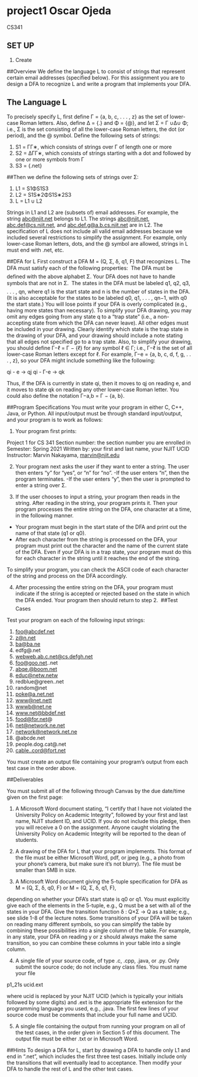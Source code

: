 # project1 Oscar Ojeda 

CS341


## SET UP 
1. Create 

##Overview
We define the language L to consist of strings that represent certain email addresses
(specified below). For this assignment you are to design a DFA to recognize L and write
a program that implements your DFA.

## The Language L 
To precisely specify L, first define Γ = {a, b, c, . . . , z} as the set of lower-case Roman
letters. Also, define ∆ = {.} and Φ = {@}, and let Σ = Γ ∪∆∪ Φ; i.e., Σ is the set
consisting of all the lower-case Roman letters, the dot (or period), and the @ symbol.
Define the following sets of strings:

1. S1 = ΓΓ∗, which consists of strings over Γ of length one or more
2. S2 = ∆ΓΓ∗, which consists of strings starting with a dot and followed by one or
more symbols from Γ
3. S3 = {.net} 

##Then we define the following sets of strings over Σ:
1. L1 = S1ΦS1S3
2. L2 = S1S∗2ΦS1S∗2S3
3. L = L1 ∪ L2

Strings in L1 and L2 are (subsets of) email addresses. For example, the string
abc@njit.net belongs to L1. The strings abc@njit.net, abc.def@cs.njit.net, and
abc.def.g@a.b.cs.njit.net are in L2.
The specification of L does not include all valid email addresses because we included
several restrictions to simplify the assignment. For example, only lower-case Roman
letters, dots, and the @ symbol are allowed, strings in L must end with .net, etc.

##DFA for L
First construct a DFA M = (Q, Σ, δ, q1, F) that recognizes L. The DFA must satisfy
each of the following properties:
 The DFA must be defined with the above alphabet Σ. Your DFA does not have
to handle symbols that are not in Σ.
 The states in the DFA must be labeled q1, q2, q3, . . . , qn, where q1 is the start
state and n is the number of states in the DFA. (It is also acceptable for the states
to be labeled q0, q1, . . . , qn−1, with q0 the start state.)
You will lose points if your DFA is overly complicated (e.g., having more states than
necessary). To simplify your DFA drawing, you may omit any edges going from any
state q to a “trap state” (i.e., a non-accepting state from which the DFA can never
leave). All other edges must be included in your drawing. Clearly identify which state
is the trap state in the drawing of your DFA, and your drawing should include a note
stating that all edges not specified go to a trap state. Also, to simplify your drawing, you
should define Γ−ℓ = Γ − {ℓ} for any symbol ℓ ∈ Γ; i.e., Γ−ℓ is the set of all lower-case
Roman letters except for ℓ. For example, Γ−e = {a, b, c, d, f, g, . . . , z}, so your DFA
might include something like the following:

qi - e -> qj 
qi - Γ-e -> qk

Thus, if the DFA is currently in state qi, then it moves to qj on reading e, and it moves
to state qk on reading any other lower-case Roman letter. You could also define the
notation Γ−a,b = Γ − {a, b}.

##Program Specifications
You must write your program in either C, C++, Java, or Python. All input/output
must be through standard input/output, and your program is to work as follows:
1. Your program first prints:
 
Project 1 for CS 341
Section number: the section number you are enrolled in
Semester: Spring 2021
Written by: your first and last name, your NJIT UCID
Instructor: Marvin Nakayama, marvin@njit.edu

2. Your program next asks the user if they want to enter a string. The user then
enters “y” for “yes”, or “n” for “no”.
-If the user enters “n”, then the program terminates.
-If the user enters “y”, then the user is prompted to enter a string over Σ.

3. If the user chooses to input a string, your program then reads in the string. After
reading in the string, your program prints it. Then your program processes the
entire string on the DFA, one character at a time, in the following manner.
- Your program must begin in the start state of the DFA and print out the
name of that state (q1 or q0).
- After each character from the string is processed on the DFA, your program
must print out the character and the name of the current state of the DFA.
Even if your DFA is in a trap state, your program must do this for each
character in the string until it reaches the end of the string.

To simplify your program, you can check the ASCII code of each character of the
string and process on the DFA accordingly.

4. After processing the entire string on the DFA, your program must indicate if the
string is accepted or rejected based on the state in which the DFA ended. Your
program then should return to step 2.

##Test Cases

Test your program on each of the following input strings:
1. foo@abcdef.net
2. z@n.net
3. ba@ba.ne
4. edfg@.net
5. webweb.ab.c.net@cs.defgh.net
6. foo@goo.net..net
7. abqe.@boom.net
8. educ@netw.netw
9. redblue@green..net
10. random@net
11. poke@a.net.net
12. www@net.nett
13. wwwb@net.ne
14. www.net@bbdef.net
15. food@for.net@
16. net@network.ne.net
17. network@network.net.ne
18. @abcde.net
19. people.dog.cat@.net
20. cable..cord@fort.net

You must create an output file containing your program’s output from each test case
in the order above.

##Deliverables

You must submit all of the following through Canvas by the due date/time given on
the first page:

1. A Microsoft Word document stating, “I certify that I have not violated the University Policy on Academic Integrity”, followed by your first and last name, NJIT
student ID, and UCID. If you do not include this pledge, then you will receive a
0 on the assignment. Anyone caught violating the University Policy on Academic
Integrity will be reported to the dean of students.
2. A drawing of the DFA for L that your program implements. This format of the
file must be either Microsoft Word, pdf, or jpeg (e.g., a photo from your phone’s
camera, but make sure it’s not blurry). The file must be smaller than 5MB in size.

3. A Microsoft Word document giving the 5-tuple specification for DFA as
M = (Q, Σ, δ, q0, F) or M = (Q, Σ, δ, q1, F),

depending on whether your DFA’s start state is q0 or q1. You must explicitly give
each of the elements in the 5-tuple, e.g., Q must be a set with all of the states in
your DFA. Give the transition function δ : Q×Σ → Q as a table; e.g., see slide 1-8
of the lecture notes. Some transitions of your DFA will be taken on reading many
different symbols, so you can simplify the table by combining these possibilities
into a single column of the table. For example, in any state, your DFA on reading
y or z should always make the same transition, so you can combine these columns
in your table into a single column.

4. A single file of your source code, of type .c, .cpp, .java, or .py. Only submit
the source code; do not include any class files. You must name your file

p1_21s ucid.ext

where ucid is replaced by your NJIT UCID (which is typically your initials followed
by some digits) and .ext is the appropriate file extension for the programming
language you used, e.g., .java. The first few lines of your source code must be
comments that include your full name and UCID.

5. A single file containing the output from running your program on all of the test
cases, in the order given in Section 5 of this document. The output file must be
either .txt or in Microsoft Word.

##Hints
To design a DFA for L, start by drawing a DFA to handle only L1 and end in “.net”,
which includes the first three test cases. Initially include only the transitions that will
eventually lead to acceptance. Then modify your DFA to handle the rest of L and the
other test cases.

 


